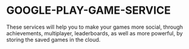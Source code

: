 # GOOGLE-PLAY-GAME-SERVICE
  These services will help you to make your games more social, through achievements, multiplayer, leaderboards, as well as more powerful, by storing the saved games in the cloud.
